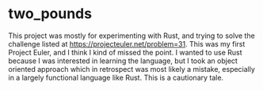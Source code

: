 # two_pounds
This project was mostly for experimenting with Rust, and trying to solve the challenge listed at https://projecteuler.net/problem=31. This was my first Project Euler, and I think I kind of missed the point. I wanted to use Rust because I was interested in learning the language, but I took an object oriented approach which in retrospect was most likely a mistake, especially in a largely functional language like Rust. This is a cautionary tale.
